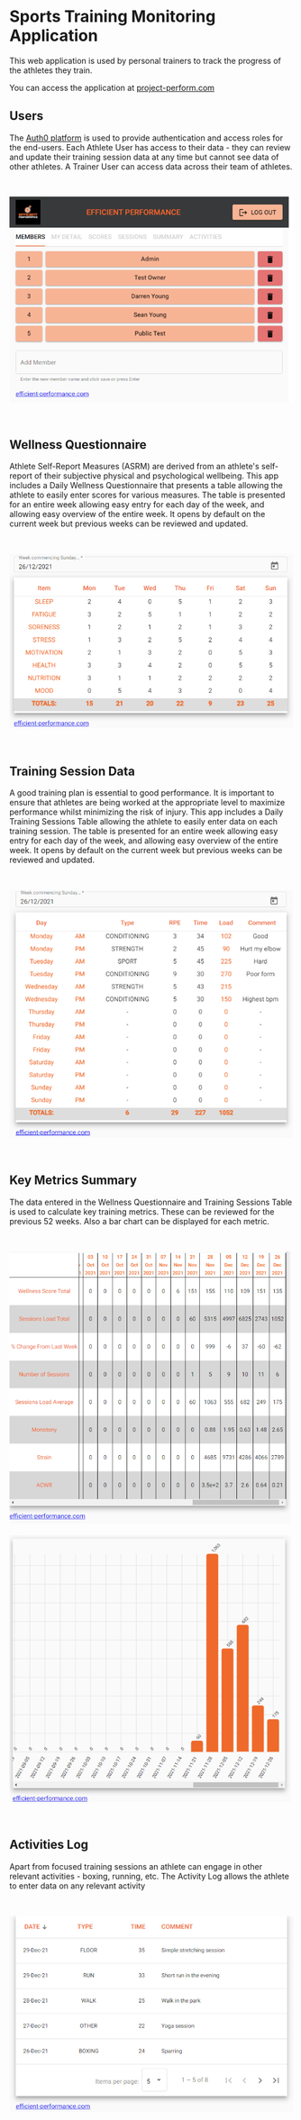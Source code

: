 # Sports Training Monitoring Application

This web application is used by personal trainers to track the progress of the athletes they train.

You can access the application at [project-perform.com](https://project-perform.com)
&nbsp;

## Users

The [Auth0 platform](http://auth0.com) is used to provide authentication and access roles for the end-users. Each Athlete User has access to their data - they can review and update their training session data at any time but cannot see data of other athletes. A Trainer User can access data across their team of athletes.

&nbsp;

![users](./frontend/src/assets/users.jpg)

&nbsp;

## Wellness Questionnaire

Athlete Self-Report Measures (ASRM) are derived from an athlete's self-report of their subjective physical and psychological wellbeing. This app includes a Daily Wellness Questionnaire that presents a table allowing the athlete to easily enter scores for various measures. The table is presented for an entire week allowing easy entry for each day of the week, and allowing easy overview of the entire week. It opens by default on the current week but previous weeks can be reviewed and updated.

&nbsp;

![wellness questionnaire](./frontend/src/assets/scores.jpg)

&nbsp;

## Training Session Data

A good training plan is essential to good performance.  It is important to ensure that athletes are being worked at the appropriate level to maximize performance whilst minimizing the risk of injury. This app includes a Daily Training Sessions Table allowing the athlete to easily enter data on each training session. The table is presented for an entire week allowing easy entry for each day of the week, and allowing easy overview of the entire week. It opens by default on the current week but previous weeks can be reviewed and updated.

&nbsp;

![sessions](./frontend/src/assets/sessions.jpg)

&nbsp;

## Key Metrics Summary

The data entered in the Wellness Questionnaire and Training Sessions Table is used to calculate key training metrics. These can be reviewed for the previous 52 weeks. Also a bar chart can be displayed for each metric.

&nbsp;

<img src="./frontend/src/assets/summary.jpg" width="500"/> &nbsp; &nbsp; <img src="./frontend/src/assets/bar-chart.jpg" width="500"/>

&nbsp;

## Activities Log

Apart from focused training sessions an athlete can engage in other relevant activities - boxing, running, etc. The Activity Log allows the athlete to enter data on any relevant activity

&nbsp;

![activities](./frontend/src/assets/activities.jpg)

&nbsp;
